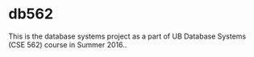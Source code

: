 # db562
This is the database systems project as a part of UB Database Systems (CSE 562) course in Summer 2016..
